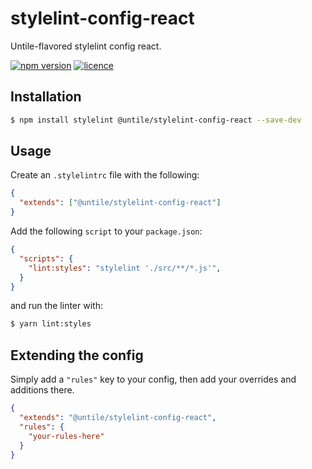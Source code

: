 # stylelint-config-react

Untile-flavored stylelint config react.

[![npm version](https://img.shields.io/npm/v/@untile/stylelint-config-react.svg?style=flat-square)](https://www.npmjs.com/package/@untile/stylelint-config-react)
[![licence](https://img.shields.io/badge/license-MIT-blue.svg)](https://github.com/untile/js-configs/blob/main/LICENSE)

## Installation

```sh
$ npm install stylelint @untile/stylelint-config-react --save-dev
```

## Usage

Create an `.stylelintrc` file with the following:

```json
{
  "extends": ["@untile/stylelint-config-react"]
}
```

Add the following `script` to your `package.json`:

```json
{
  "scripts": {
    "lint:styles": "stylelint './src/**/*.js'",
  }
}
```

and run the linter with:

```sh
$ yarn lint:styles
```

## Extending the config

Simply add a `"rules"` key to your config, then add your overrides and additions there.

```json
{
  "extends": "@untile/stylelint-config-react",
  "rules": {
    "your-rules-here"
  }
}
```
